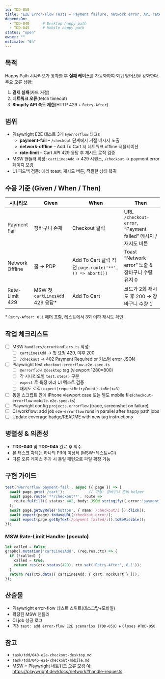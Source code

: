 ```yaml
---
id: TDD-050
title: "E2E Error-Flow Tests – Payment failure, network error, API rate-limit"
dependsOn:
  - TDD-040      # Desktop happy path
  - TDD-045      # Mobile happy path
status: "open"
owner: ""
estimate: "6h"
---
```


## 목적
Happy Path 시나리오가 통과한 후 **실패 케이스**를 자동화하여 회귀 방어선을 강화한다.  
주요 오류 상황:  
1. **결제 실패**(카드 거절)  
2. **네트워크 오류**(fetch timeout)  
3. **Shopify API 속도 제한**(HTTP 429 + `Retry-After`)  

## 범위
- Playwright E2E 테스트 3개 (`@errorflow` 태그):  
  - **payment-fail** – `/checkout` 단계에서 거절 메시지 노출  
  - **network-offline** – Add To Cart 시 네트워크 offline 시뮬레이션  
  - **rate-limit** – Cart API 429 응답 후 재시도 로직 검증  
- MSW 핸들러 확장: `cartLinesAdd` → 429 시퀀스, `/checkout` → payment error 페이지 모킹  
- UI 피드백 검증: 에러 toast, 재시도 버튼, 적절한 상태 복귀

## 수용 기준 (Given / When / Then)

| 시나리오 | Given | When | Then |
|----------|-------|------|------|
| Payment Fail | 장바구니 존재 | Checkout 클릭 | URL `/checkout-error`, “Payment failed” 메시지 / 재시도 버튼 |
| Network Offline | 홈 → PDP | Add To Cart 클릭 직전 `page.route('**', () => abort())` | Toast “Network error” 노출 & 장바구니 수량 유지 0 |
| Rate-Limit 429 | MSW 첫 `cartLinesAdd` 429 응답* | Add To Cart | 코드가 2회 재시도 후 200 → 장바구니 수량 1 |

\* `Retry-After: 0.1` 헤더 포함, 테스트에서 3회 이하 재시도 확인

## 작업 체크리스트
- [ ] MSW `handlers/errorHandlers.ts` 작성:  
  - [ ] `cartLinesAdd` → 첫 요청 429, 이후 200  
  - [ ] `/checkout` → 402 Payment Required or 커스텀 error JSON
- [ ] Playwright test `checkout-errorflow.e2e.spec.ts`  
  - [ ] `@errorflow @desktop` tag (viewport 1280×800)  
  - [ ] 각 시나리오별 `test.step()` 구분  
  - [ ] `expect` 로 특정 에러 UI 텍스트 검증  
  - [ ] 재시도 로직: `expect(requestRetryCount).toBe(<=3)`  
- [ ] 동일 스크립트 안에 iPhone viewport case 또는 별도 mobile file(`checkout-errorflow-mobile.e2e.spec.ts`)  
- [ ] Playwright config `projects.errorflow` (trace, screenshot on failure)  
- [ ] CI workflow: add job `e2e-errorflow` runs in parallel after happy path jobs  
- [ ] Update coverage badge/README with new tag instructions  

## 병렬성 & 의존성
- **TDD-040** 및 **TDD-045** 완료 후 착수  
- 본 태스크 자체는 하나의 PR이 이상적 (MSW+테스트+CI)  
- 다른 오류 케이스 추가 시 동일 패턴으로 파일 확장 가능

## 구현 가이드
```ts
test('@errorflow payment-fail', async ({ page }) => {
  await page.goto('/cart');           // 가정: 장바구니 준비 helper
  await page.route('**/checkout**', route =>
    route.fulfill({ status: 402, body: JSON.stringify({ error:'payment_failed' }) })
  );
  await page.getByRole('button', { name: /checkout/i }).click();
  await expect(page).toHaveURL(/checkout-error/);
  await expect(page.getByText(/payment failed/i)).toBeVisible();
});
```

### MSW Rate-Limit Handler (pseudo)
```ts
let called = false;
graphql.mutation('cartLinesAdd', (req,res,ctx) => {
  if (!called) {
    called = true;
    return res(ctx.status(429), ctx.set('Retry-After','0.1'));
  }
  return res(ctx.data({ cartLinesAdd: { cart: mockCart } }));
});
```

## 산출물
- Playwright error-flow 테스트 스위트(데스크탑+모바일)
- 확장된 MSW 핸들러
- CI job 성공 로그
- PR: `test: add error-flow E2E scenarios (TDD-050)` + `Closes #TDD-050`

## 참고
- `task/tdd/040-e2e-checkout-desktop.md`
- `task/tdd/045-e2e-checkout-mobile.md`
- MSW + Playwright 네트워크 오류 모킹 예: https://playwright.dev/docs/network#handle-requests
